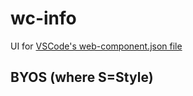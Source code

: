 # wc-info

UI for [VSCode's web-component.json file](https://code.visualstudio.com/updates/v1_30#_html-custom-tags-attributes-support)

## BYOS (where S=Style)

<!--
```
<custom-element-demo>
  <template>
    <div>
        <style>
        .card {
            padding: 16px;
            mix-blend-mode: difference;
            display: flex;
            flex-direction: column;
            align-items: center;
            transition: all 0.3s cubic-bezier(.25, .8, .25, 1);

            /* Add shadows to create the "card" effect */
            box-shadow: 0 4px 8px 0 rgba(0, 0, 0, 0.2);
            /* transition: 0.3s; */
        }
        .WCLabel{
            font-weight: 800;
        }
        dt{
            font-weight: 700;
        }
        .WCInfo.card{
            display: flex;
            flex-direction: column;
            align-items: flex-start;
        }
        </style>
        <wc-info-base href="https://unpkg.com/wc-info@0.0.1/web-components.json"></wc-info-base>
        <script type="module" src="https://unpkg.com/wc-info@0.0.3/wc-info-base.js?module"></script>
    </div>
  </template>
</custom-element-demo>
```
-->


